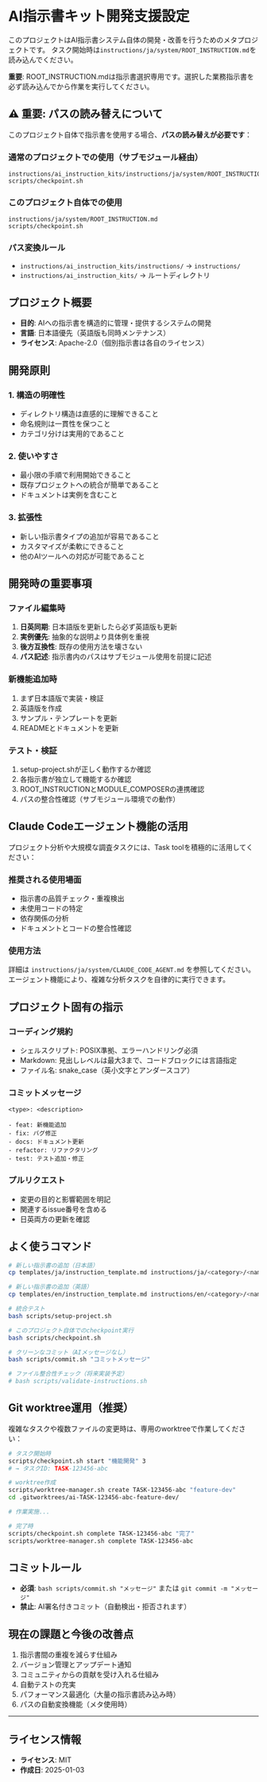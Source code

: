 # AI指示書キット開発支援設定

このプロジェクトはAI指示書システム自体の開発・改善を行うためのメタプロジェクトです。
タスク開始時は`instructions/ja/system/ROOT_INSTRUCTION.md`を読み込んでください。

**重要**: ROOT_INSTRUCTION.mdは指示書選択専用です。選択した業務指示書を必ず読み込んでから作業を実行してください。

## ⚠️ 重要: パスの読み替えについて

このプロジェクト自体で指示書を使用する場合、**パスの読み替えが必要です**：

### 通常のプロジェクトでの使用（サブモジュール経由）
```
instructions/ai_instruction_kits/instructions/ja/system/ROOT_INSTRUCTION.md
scripts/checkpoint.sh
```

### このプロジェクト自体での使用
```
instructions/ja/system/ROOT_INSTRUCTION.md
scripts/checkpoint.sh
```

### パス変換ルール
- `instructions/ai_instruction_kits/instructions/` → `instructions/`
- `instructions/ai_instruction_kits/` → ルートディレクトリ

## プロジェクト概要
- **目的**: AIへの指示書を構造的に管理・提供するシステムの開発
- **言語**: 日本語優先（英語版も同時メンテナンス）
- **ライセンス**: Apache-2.0（個別指示書は各自のライセンス）

## 開発原則

### 1. 構造の明確性
- ディレクトリ構造は直感的に理解できること
- 命名規則は一貫性を保つこと
- カテゴリ分けは実用的であること

### 2. 使いやすさ
- 最小限の手順で利用開始できること
- 既存プロジェクトへの統合が簡単であること
- ドキュメントは実例を含むこと

### 3. 拡張性
- 新しい指示書タイプの追加が容易であること
- カスタマイズが柔軟にできること
- 他のAIツールへの対応が可能であること

## 開発時の重要事項

### ファイル編集時
1. **日英同期**: 日本語版を更新したら必ず英語版も更新
2. **実例優先**: 抽象的な説明より具体例を重視
3. **後方互換性**: 既存の使用方法を壊さない
4. **パス記述**: 指示書内のパスはサブモジュール使用を前提に記述

### 新機能追加時
1. まず日本語版で実装・検証
2. 英語版を作成
3. サンプル・テンプレートを更新
4. READMEとドキュメントを更新

### テスト・検証
1. setup-project.shが正しく動作するか確認
2. 各指示書が独立して機能するか確認
3. ROOT_INSTRUCTIONとMODULE_COMPOSERの連携確認
4. パスの整合性確認（サブモジュール環境での動作）

## Claude Codeエージェント機能の活用

プロジェクト分析や大規模な調査タスクには、Task toolを積極的に活用してください：

### 推奨される使用場面
- 指示書の品質チェック・重複検出
- 未使用コードの特定
- 依存関係の分析
- ドキュメントとコードの整合性確認

### 使用方法
詳細は `instructions/ja/system/CLAUDE_CODE_AGENT.md` を参照してください。
エージェント機能により、複雑な分析タスクを自律的に実行できます。

## プロジェクト固有の指示

### コーディング規約
- シェルスクリプト: POSIX準拠、エラーハンドリング必須
- Markdown: 見出しレベルは最大3まで、コードブロックには言語指定
- ファイル名: snake_case（英小文字とアンダースコア）

### コミットメッセージ
```
<type>: <description>

- feat: 新機能追加
- fix: バグ修正
- docs: ドキュメント更新
- refactor: リファクタリング
- test: テスト追加・修正
```

### プルリクエスト
- 変更の目的と影響範囲を明記
- 関連するissue番号を含める
- 日英両方の更新を確認

## よく使うコマンド

```bash
# 新しい指示書の追加（日本語）
cp templates/ja/instruction_template.md instructions/ja/<category>/<name>.md

# 新しい指示書の追加（英語）
cp templates/en/instruction_template.md instructions/en/<category>/<name>.md

# 統合テスト
bash scripts/setup-project.sh

# このプロジェクト自体でのcheckpoint実行
bash scripts/checkpoint.sh

# クリーンなコミット（AIメッセージなし）
bash scripts/commit.sh "コミットメッセージ"

# ファイル整合性チェック（将来実装予定）
# bash scripts/validate-instructions.sh
```

## Git worktree運用（推奨）
複雑なタスクや複数ファイルの変更時は、専用のworktreeで作業してください：

```bash
# タスク開始時
scripts/checkpoint.sh start "機能開発" 3
# → タスクID: TASK-123456-abc

# worktree作成
scripts/worktree-manager.sh create TASK-123456-abc "feature-dev"
cd .gitworktrees/ai-TASK-123456-abc-feature-dev/

# 作業実施...

# 完了時
scripts/checkpoint.sh complete TASK-123456-abc "完了"
scripts/worktree-manager.sh complete TASK-123456-abc
```

## コミットルール
- **必須**: `bash scripts/commit.sh "メッセージ"` または `git commit -m "メッセージ"`
- **禁止**: AI署名付きコミット（自動検出・拒否されます）

## 現在の課題と今後の改善点

1. 指示書間の重複を減らす仕組み
2. バージョン管理とアップデート通知
3. コミュニティからの貢献を受け入れる仕組み
4. 自動テストの充実
5. パフォーマンス最適化（大量の指示書読み込み時）
6. パスの自動変換機能（メタ使用時）

---
## ライセンス情報
- **ライセンス**: MIT
- **作成日**: 2025-01-03